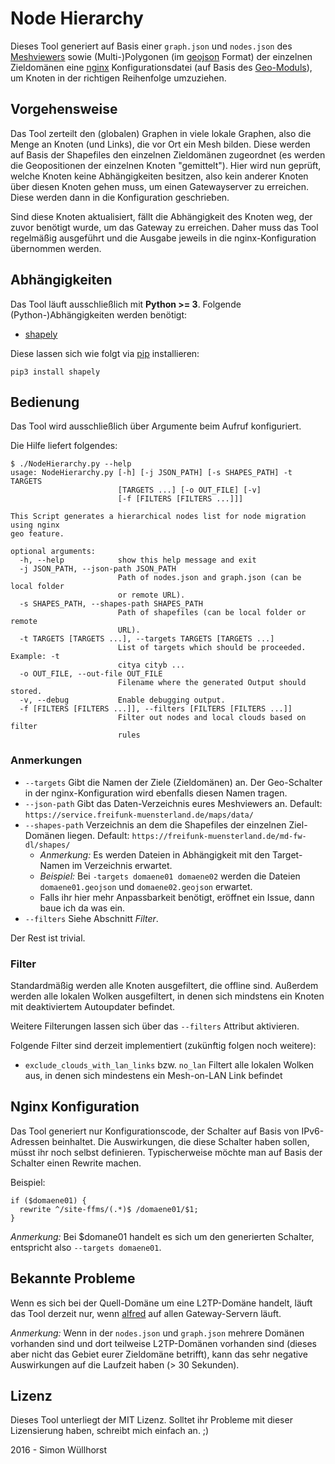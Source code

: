 # Node Hierarchy
Dieses Tool generiert auf Basis einer ``graph.json`` und ``nodes.json`` des [Meshviewers](https://github.com/ffnord/meshviewer/) sowie (Multi-)Polygonen (im [geojson](http://geojson.org/) Format) der einzelnen Zieldomänen eine [nginx](http://nginx.org/) Konfigurationsdatei (auf Basis des [Geo-Moduls](http://nginx.org/en/docs/http/ngx_http_geo_module.html)), um Knoten in der richtigen Reihenfolge umzuziehen.


## Vorgehensweise
Das Tool zerteilt den (globalen) Graphen in viele lokale Graphen, also die Menge an Knoten (und Links), die vor Ort ein Mesh bilden. Diese werden auf Basis der Shapefiles den einzelnen Zieldomänen zugeordnet (es werden die Geopositionen der einzelnen Knoten "gemittelt"). Hier wird nun geprüft, welche Knoten keine Abhängigkeiten besitzen, also kein anderer Knoten über diesen Knoten gehen muss, um einen Gatewayserver zu erreichen. Diese werden dann in die Konfiguration geschrieben.

Sind diese Knoten aktualisiert, fällt die Abhängigkeit des Knoten weg, der zuvor benötigt wurde, um das Gateway zu erreichen. Daher muss das Tool regelmäßig ausgeführt und die Ausgabe jeweils in die nginx-Konfiguration übernommen werden.


## Abhängigkeiten
Das Tool läuft ausschließlich mit **Python >= 3**.
Folgende (Python-)Abhängigkeiten werden benötigt:

- [shapely](https://pypi.python.org/pypi/Shapely)

Diese lassen sich wie folgt via [pip](https://pypi.python.org/pypi/pip) installieren:

```
pip3 install shapely
```


## Bedienung
Das Tool wird ausschließlich über Argumente beim Aufruf konfiguriert.

Die Hilfe liefert folgendes:

```
$ ./NodeHierarchy.py --help
usage: NodeHierarchy.py [-h] [-j JSON_PATH] [-s SHAPES_PATH] -t TARGETS
                        [TARGETS ...] [-o OUT_FILE] [-v]
                        [-f [FILTERS [FILTERS ...]]]

This Script generates a hierarchical nodes list for node migration using nginx
geo feature.

optional arguments:
  -h, --help            show this help message and exit
  -j JSON_PATH, --json-path JSON_PATH
                        Path of nodes.json and graph.json (can be local folder
                        or remote URL).
  -s SHAPES_PATH, --shapes-path SHAPES_PATH
                        Path of shapefiles (can be local folder or remote
                        URL).
  -t TARGETS [TARGETS ...], --targets TARGETS [TARGETS ...]
                        List of targets which should be proceeded. Example: -t
                        citya cityb ...
  -o OUT_FILE, --out-file OUT_FILE
                        Filename where the generated Output should stored.
  -v, --debug           Enable debugging output.
  -f [FILTERS [FILTERS ...]], --filters [FILTERS [FILTERS ...]]
                        Filter out nodes and local clouds based on filter
                        rules
```


### Anmerkungen

- ``--targets`` Gibt die Namen der Ziele (Zieldomänen) an. Der Geo-Schalter in der nginx-Konfiguration wird ebenfalls diesen Namen tragen.
- ``--json-path`` Gibt das Daten-Verzeichnis eures Meshviewers an. Default: ``https://service.freifunk-muensterland.de/maps/data/``
- ``--shapes-path`` Verzeichnis an dem die Shapefiles der einzelnen Ziel-Domänen liegen. Default: ``https://freifunk-muensterland.de/md-fw-dl/shapes/``
  - *Anmerkung:* Es werden Dateien in Abhängigkeit mit den Target-Namen im Verzeichnis erwartet.
  - *Beispiel:* Bei ``-targets domaene01 domaene02`` werden die Dateien ``domaene01.geojson`` und ``domaene02.geojson`` erwartet.
  - Falls ihr hier mehr Anpassbarkeit benötigt, eröffnet ein Issue, dann baue ich da was ein.
- ``--filters`` Siehe Abschnitt *Filter*.

Der Rest ist trivial.


### Filter
Standardmäßig werden alle Knoten ausgefiltert, die offline sind. Außerdem werden alle lokalen Wolken ausgefiltert, in denen sich mindstens ein Knoten mit deaktiviertem Autoupdater befindet.

Weitere Filterungen lassen sich über das ``--filters`` Attribut aktivieren.

Folgende Filter sind derzeit implementiert (zukünftig folgen noch weitere):

- ``exclude_clouds_with_lan_links`` bzw. ``no_lan`` Filtert alle lokalen Wolken aus, in denen sich mindestens ein Mesh-on-LAN Link befindet


## Nginx Konfiguration
Das Tool generiert nur Konfigurationscode, der Schalter auf Basis von IPv6-Adressen beinhaltet. Die Auswirkungen, die diese Schalter haben sollen, müsst ihr noch selbst definieren. Typischerweise möchte man auf Basis der Schalter einen Rewrite machen.

Beispiel:

```
if ($domaene01) {
  rewrite ^/site-ffms/(.*)$ /domaene01/$1; 
}
```

*Anmerkung:* Bei $domane01 handelt es sich um den generierten Schalter, entspricht also ``--targets domaene01``.


## Bekannte Probleme
Wenn es sich bei der Quell-Domäne um eine L2TP-Domäne handelt, läuft das Tool derzeit nur, wenn [alfred](https://github.com/ffnord/ffnord-alfred-announce) auf allen Gateway-Servern läuft.

*Anmerkung:* Wenn in der ``nodes.json`` und ``graph.json`` mehrere Domänen vorhanden sind und dort teilweise L2TP-Domänen vorhanden sind (dieses aber nicht das Gebiet eurer Zieldomäne betrifft), kann das sehr negative Auswirkungen auf die Laufzeit haben (> 30 Sekunden).


## Lizenz
Dieses Tool unterliegt der MIT Lizenz.
Solltet ihr Probleme mit dieser Lizensierung haben, schreibt mich einfach an. ;)

2016 - Simon Wüllhorst
